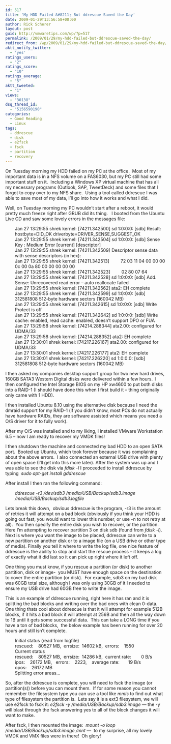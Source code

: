 ```yaml
---
id: 517
title: 'My HDD Failed &#8211; But ddrescue Saved the Day'
date: 2009-01-29T13:56:58+00:00
author: Rick Scherer
layout: post
guid: http://vmwaretips.com/wp/?p=517
permalink: /2009/01/29/my-hdd-failed-but-ddrescue-saved-the-day/
redirect_from: /wp/2009/01/29/my-hdd-failed-but-ddrescue-saved-the-day/
aktt_notify_twitter:
  - 'yes'
ratings_users:
  - "2"
ratings_score:
  - "10"
ratings_average:
  - "5"
aktt_tweeted:
  - "1"
views:
  - "30138"
dsq_thread_id:
  - "5156590190"
categories:
  - Good Reading
  - Linux
tags:
  - ddrescue
  - disk
  - e2fsck
  - fsck
  - partition
  - recovery
---
```

On Tuesday morning my HDD failed on my PC at the office.  Most of my important data is in a NFS volume on a FAS6030, but my PC still had some important stuff on it.  Including a Windows XP virtual machine that has all my necessary programs (Outlook, SAP, TweetDeck) and some files that I forgot to copy over to my NFS share.  Using a tool called ddrescue I was able to save most of my data, I&#8217;ll go into how it works and what I did.



Well, on Tuesday morning my PC wouldn&#8217;t start after a reboot, it would pretty much freeze right after GRUB did its thing.   I booted from the Ubuntu Live CD and saw some lovely errors in the messages file:

<p style="padding-left: 30px;">
  Jan 27 13:29:55 shrek kernel: [74211.342500] sd 1:0:0:0: [sdb] Result: hostbyte=DID_OK driverbyte=DRIVER_SENSE,SUGGEST_OK<br /> Jan 27 13:29:55 shrek kernel: [74211.342504] sd 1:0:0:0: [sdb] Sense Key : Medium Error [current] [descriptor]<br /> Jan 27 13:29:55 shrek kernel: [74211.342509] Descriptor sense data with sense descriptors (in hex):<br /> Jan 27 13:29:55 shrek kernel: [74211.342513]         72 03 11 04 00 00 00 0c 00 0a 80 00 00 00 00 00<br /> Jan 27 13:29:55 shrek kernel: [74211.342523]         02 80 07 64<br /> Jan 27 13:29:55 shrek kernel: [74211.342528] sd 1:0:0:0: [sdb] Add. Sense: Unrecovered read error &#8211; auto reallocate failed<br /> Jan 27 13:29:55 shrek kernel: [74211.342562] ata2: EH complete<br /> Jan 27 13:29:55 shrek kernel: [74211.342599] sd 1:0:0:0: [sdb] 312581808 512-byte hardware sectors (160042 MB)<br /> Jan 27 13:29:55 shrek kernel: [74211.342615] sd 1:0:0:0: [sdb] Write Protect is off<br /> Jan 27 13:29:55 shrek kernel: [74211.342642] sd 1:0:0:0: [sdb] Write cache: enabled, read cache: enabled, doesn&#8217;t support DPO or FUA<br /> Jan 27 13:29:58 shrek kernel: [74214.288344] ata2.00: configured for UDMA/33<br /> Jan 27 13:29:58 shrek kernel: [74214.288352] ata2: EH complete<br /> Jan 27 13:30:01 shrek kernel: [74217.226167] ata2.00: configured for UDMA/33<br /> Jan 27 13:30:01 shrek kernel: [74217.226177] ata2: EH complete<br /> Jan 27 13:30:01 shrek kernel: [74217.226220] sd 1:0:0:0: [sdb] 312581808 512-byte hardware sectors (160042 MB)
</p>

I then asked my companies desktop support group for two new hard drives, 160GB SATA3 Western Digital disks were delivered within a few hours.  I then configured the Intel Storage BIOS on my HP xw4600 to put both disks into a RAID-1 (I should have done this when I first build it &#8211; thing originally only came with 1 HDD).

I then installed Ubuntu 8.10 using the alternative disk because I need the dmraid support for my RAID-1 (if you didn&#8217;t know, most PCs do not actually have hardware RAIDs, they are software assisted which means you need a O/S driver for it to fully work).

After my O/S was installed and to my liking, I installed VMware Workstation 6.5 &#8211; now I am ready to recover my VMDK files!

I then shutdown the machine and connected my bad HDD to an open SATA port.  Booted up Ubuntu, which took forever because it was complaining about the above errors.  I also connected an external USB drive with plenty of open space (I&#8217;ll get into this more later). After the system was up and I was able to see the disk via _fdisk -l_ I proceeded to install ddrescue by typing  _sudo apt-get install gddrescue_

After install I then ran the following command:

<p style="padding-left: 30px;">
  <em>ddrescue -r3 /dev/sdb3 /media/USB/Backup/sdb3.image /media/USB/Backup/sdb3.logfile</em>
</p>

Lets break this down,  obvious ddrescue is the program, -r3 is the amount of retries it will attempt on a bad block (obviously if you think your HDD is going out fast, you would want to lower this number, or use -n to not retry at all).  You then specify the entire disk you wish to recover, or the partition. Here I&#8217;m attempting to recover partition 3 on disk sdb (found from _fdisk -l_). Next is where you want the image to be placed, ddrescue can write to a new partition on another disk or to a image file (on a USB drive or other type of media). Finally you tell it where to write the log file, one nice feature of ddrescue is the ability to stop and start the rescue process &#8211; it keeps a log of exactly what it did last so it can pick up right where it left off.

One thing you must know, if you rescue a partition (or disk) to another partition, disk or image-  you MUST have enough space on the destination to cover the entire partition (or disk).  For example, sdb3 on my bad disk was 60GB total size, although I was only using 30GB of it I needed to ensure my USB drive had 60GB free to write the image.

This is an example of ddrescue running, right here it has ran and it is splitting the bad blocks and writing over the bad ones with clean 0-data.  One thing thats cool about ddrescue is that it will attempt for example 512B blocks, if it hits a bad block it will attempt at 256B and then all the way down to 1B until it gets some successful data.  This can take a LONG time if you have a ton of bad blocks,  the below example has been running for over 20 hours and still isn&#8217;t complete.

<p style="padding-left: 30px;">
  Initial status (read from logfile)<br /> rescued:    80527 MB,  errsize:  14602 kB,  errors:    1550<br /> Current status<br /> rescued:    80527 MB,  errsize:  14286 kB,  current rate:        0 B/s<br /> ipos:    26172 MB,   errors:    2223,    average rate:       19 B/s<br /> opos:    26172 MB<br /> Splitting error areas&#8230;
</p>

So, after the ddrescue is complete, you will need to fsck the image (or partition(s)) before you can mount them.  If for some reason you cannot remember the filesystem type you can use a tool like _mmls_ to find out what type of filesystem the partition is.  Lets say it is a ext3 filesystem, we will use e2fsck to fsck it: _e2fsck -y /media/USB/Backup/sdb3.image_ &#8212; the -y will blast through the fsck answering yes to all of the block changes it will want to make.

After fsck, I then mounted the image:  _mount -o loop /media/USB/Backup/sdb3.image /mnt_ &#8212;  to my surprise, all my lovely VMDK and VMX files were in there!  Oh glory!

<p style="padding-left: 120px;">